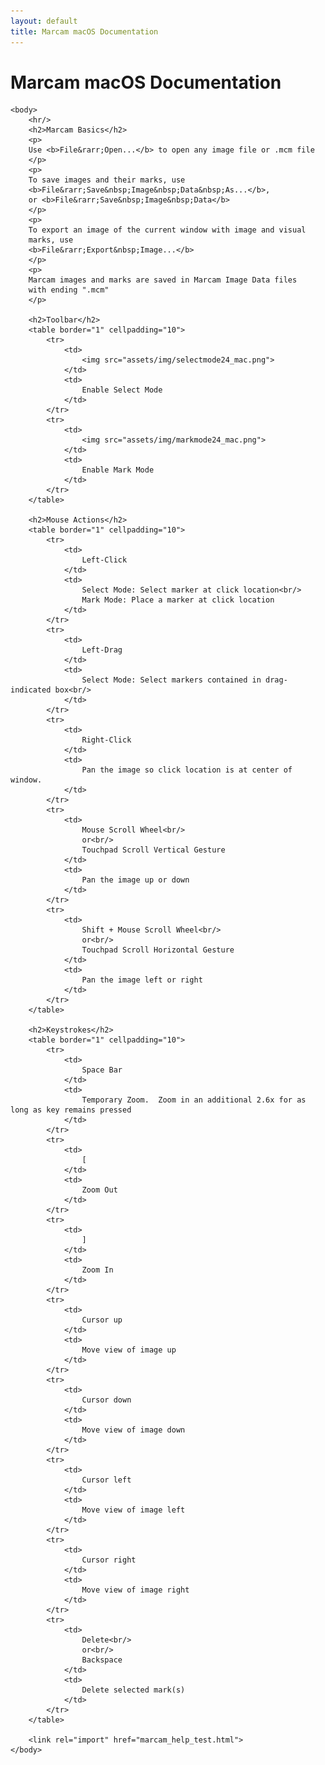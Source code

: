 ```yaml
---
layout: default
title: Marcam macOS Documentation
---
```

# Marcam macOS Documentation

<html>
    <head>
        <style>
td, th {
    border: 1px solid;
    padding: 8px;
}
        </style>
    </head>

    <body>
        <hr/>
        <h2>Marcam Basics</h2>
        <p>
        Use <b>File&rarr;Open...</b> to open any image file or .mcm file
        </p>
        <p>
        To save images and their marks, use
        <b>File&rarr;Save&nbsp;Image&nbsp;Data&nbsp;As...</b>,
        or <b>File&rarr;Save&nbsp;Image&nbsp;Data</b>
        </p>
        <p>
        To export an image of the current window with image and visual
        marks, use
        <b>File&rarr;Export&nbsp;Image...</b>
        </p>
        <p>
        Marcam images and marks are saved in Marcam Image Data files
        with ending ".mcm"
        </p>

        <h2>Toolbar</h2>
        <table border="1" cellpadding="10">
            <tr>
                <td>
                    <img src="assets/img/selectmode24_mac.png">
                </td>
                <td>
                    Enable Select Mode
                </td>
            </tr>
            <tr>
                <td>
                    <img src="assets/img/markmode24_mac.png">
                </td>
                <td>
                    Enable Mark Mode
                </td>
            </tr>
        </table>

        <h2>Mouse Actions</h2>
        <table border="1" cellpadding="10">
            <tr>
                <td>
                    Left-Click
                </td>
                <td>
                    Select Mode: Select marker at click location<br/>
                    Mark Mode: Place a marker at click location
                </td>
            </tr>
            <tr>
                <td>
                    Left-Drag
                </td>
                <td>
                    Select Mode: Select markers contained in drag-indicated box<br/>
                </td>
            </tr>
            <tr>
                <td>
                    Right-Click
                </td>
                <td>
                    Pan the image so click location is at center of window.
                </td>
            </tr>
            <tr>
                <td>
                    Mouse Scroll Wheel<br/>
                    or<br/>
                    Touchpad Scroll Vertical Gesture
                </td>
                <td>
                    Pan the image up or down
                </td>
            </tr>
            <tr>
                <td>
                    Shift + Mouse Scroll Wheel<br/>
                    or<br/>
                    Touchpad Scroll Horizontal Gesture
                </td>
                <td>
                    Pan the image left or right
                </td>
            </tr>
        </table>

        <h2>Keystrokes</h2>
        <table border="1" cellpadding="10">
            <tr>
                <td>
                    Space Bar
                </td>
                <td>
                    Temporary Zoom.  Zoom in an additional 2.6x for as long as key remains pressed
                </td>
            </tr>
            <tr>
                <td>
                    [
                </td>
                <td>
                    Zoom Out
                </td>
            </tr>
            <tr>
                <td>
                    ]
                </td>
                <td>
                    Zoom In
                </td>
            </tr>
            <tr>
                <td>
                    Cursor up
                </td>
                <td>
                    Move view of image up
                </td>
            </tr>
            <tr>
                <td>
                    Cursor down
                </td>
                <td>
                    Move view of image down
                </td>
            </tr>
            <tr>
                <td>
                    Cursor left
                </td>
                <td>
                    Move view of image left
                </td>
            </tr>
            <tr>
                <td>
                    Cursor right
                </td>
                <td>
                    Move view of image right
                </td>
            </tr>
            <tr>
                <td>
                    Delete<br/>
                    or<br/>
                    Backspace
                </td>
                <td>
                    Delete selected mark(s)
                </td>
            </tr>
        </table>

        <link rel="import" href="marcam_help_test.html">
    </body>
